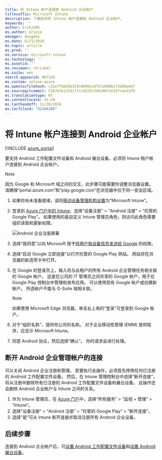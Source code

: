 ```yaml
---
title: 将 Intune 帐户连接到 Android 企业帐户
titlesuffix: Microsoft Intune
description: 了解如何将 Intune 帐户连接到 Android 企业帐户。
keywords: ''
author: ErikjeMS
ms.author: erikje
manager: dougeby
ms.date: 6/21/2018
ms.topic: article
ms.prod: ''
ms.service: microsoft-intune
ms.technology: ''
ms.assetid: ''
ms.reviewer: chrisbal
ms.suite: ems
search.appverid: MET150
ms.custom: intune-azure
ms.openlocfilehash: c32effb645b329c8095ec8757a980b1f3d80a4d7
ms.sourcegitcommit: 51b763e131917fccd255c346286fa515fcee33f0
ms.translationtype: HT
ms.contentlocale: zh-CN
ms.lasthandoff: 11/20/2018
ms.locfileid: "52184280"
---
```

# <a name="connect-your-intune-account-to-your-android-enterprise-account"></a>将 Intune 帐户连接到 Android 企业帐户

[!INCLUDE [azure_portal](./includes/azure_portal.md)]

要支持 Android 工作配置文件设备和 Android 展台设备，必须将 Intune 租户帐户连接到 Android 企业帐户。 

> [!NOTE]
> 因为 Google 和 Microsoft 域之间的交互，此步骤可能需要你调整浏览器设置。  请确保“portal.azure.com”和“play.google.com”在浏览器中位于同一安全区域。

1. 如果你尚未准备就绪，请将[移动设备管理机构设置](mdm-authority-set.md)为“Microsoft Intune”。
2. 登录到 [Azure 门户中的 Intune](https://aka.ms/intuneportal)，选择“设备注册” > “Android 注册” > “托管的 Google Play”。  如果使用的是自定义 Intune 管理员角色，则访问此角色需要组织读取和更新权限。
   
   ![Android 企业注册屏幕](./media/android-work-bind.png)

3. 选择“我同意”以向 Microsoft 授予[将用户和设备信息发送给 Google](data-intune-sends-to-google.md) 的权限。 
   
4. 选择“启动 Google 立即连接”以打开托管的 Google Play 网站。 网站将在浏览器的新选项卡中打开。
  
5. 在 Google 的登录页上，输入将与此租户的所有 Android 企业管理任务相关联的 Google 帐户。 这是在公司的 IT 管理员之间共享的 Google 帐户，用于在 Google Play 控制台中管理和发布应用。 可以使用现有 Google 帐户或创建新帐户。 所选帐户不能与 G-Suite 域相关联。
    
    > [!Note]
    > 如果使用 Microsoft Edge 浏览器，单击右上角的“登录”可登录到 Google 帐户。

6. 对于“组织名称”，提供你公司的名称。 对于企业移动性管理 (EMM) 提供程序，应显示 Microsoft Intune。

7. 同意 Android 协议，然后选择“确认”。 你的请求会进行处理。

## <a name="disconnect-your-android-enterprise-administrative-account"></a>断开 Android 企业管理帐户的连接

可以关闭 Android 企业注册和管理。 若要执行此操作，必须首先停用任何已注册的 Android 工作配置文件设备。 然后，在 Intune 管理控制台中选择“断开连接”，将从注册中删除所有已注册的 Android 工作配置文件设备和展台设备。 此操作还会删除 Android 企业帐户与 Intune 之间的关系。

1. 作为 Intune 管理员，在 [Azure 门户](https://portal.azure.com)中，选择“所有服务” > “监视 + 管理” > “Intune”。
2. 选择“设备注册” > “Android 注册” > “托管的 Google Play” > “断开连接”。
3. 选择“是”可从 Intune 断开连接并取消注册所有 Android 企业设备。

## <a name="next-steps"></a>后续步骤

连接到 Android 企业帐户后，可[设置 Android 工作配置文件设备](android-work-profile-enroll.md)和[设置 Android 展台设备](android-kiosk-enroll.md)。
